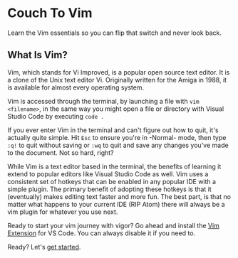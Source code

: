 # Couch To Vim
Learn the Vim essentials so you can flip that switch and never look back.

## What Is Vim?
Vim, which stands for Vi Improved, is a popular open source text editor.
It is a clone of the Unix text editor Vi.
Originally written for the Amiga in 1988, it is available for almost every operating system.

Vim is accessed through the terminal, by launching a file with `vim <filename>`, in the same way you might open a file or directory with Visual Studio Code by executing `code .`

If you ever enter Vim in the terminal and can't figure out how to quit, it's actually quite simple.
Hit `Esc` to ensure you're in -Normal- mode, then type `:q!` to quit without saving or `:wq` to quit and save any changes you've made to the document. Not so hard, right?

While Vim is a text editor based in the terminal, the benefits of learning it extend to popular editors like Visual Studio Code as well.
Vim uses a consistent set of hotkeys that can be enabled in any popular IDE with a simple plugin.
The primary benefit of adopting these hotkeys is that it (eventually) makes editing text faster and more fun.
The best part, is that no matter what happens to your current IDE (RIP Atom) there will always be a vim plugin for whatever you use next.

Ready to start your vim journey with vigor?
Go ahead and install the [Vim Extension](https://marketplace.visualstudio.com/items?itemName=vscodevim.vim) for VS Code.
You can always disable it if you need to.

Ready? Let's [get started](/stage_1.md).
